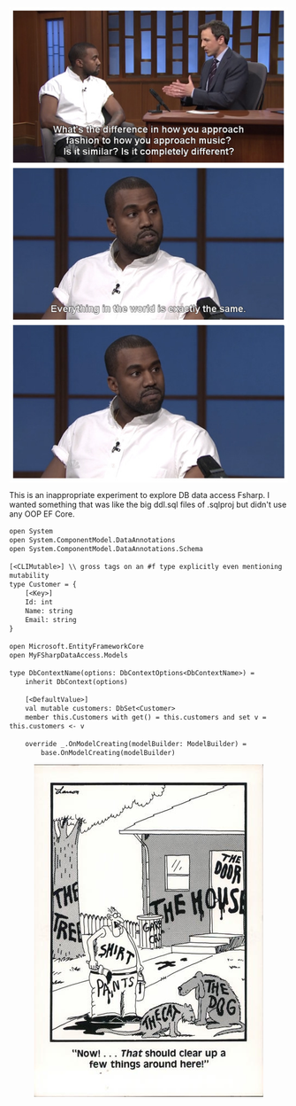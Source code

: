 <img src="README.png" alt=":|" style="display: block; margin: auto;" />

This is an inappropriate experiment to explore DB data access Fsharp. I wanted something that was like the big ddl.sql files of .sqlproj but didn't use any OOP EF Core.

```
open System
open System.ComponentModel.DataAnnotations
open System.ComponentModel.DataAnnotations.Schema

[<CLIMutable>] \\ gross tags on an #f type explicitly even mentioning mutability
type Customer = {
    [<Key>]
    Id: int
    Name: string
    Email: string
}

open Microsoft.EntityFrameworkCore
open MyFSharpDataAccess.Models

type DbContextName(options: DbContextOptions<DbContextName>) =
    inherit DbContext(options)

    [<DefaultValue>]
    val mutable customers: DbSet<Customer>
    member this.Customers with get() = this.customers and set v = this.customers <- v

    override _.OnModelCreating(modelBuilder: ModelBuilder) =
        base.OnModelCreating(modelBuilder)

```

<img src="metadata.png" alt=":|" style="display: block; margin: auto;" />
